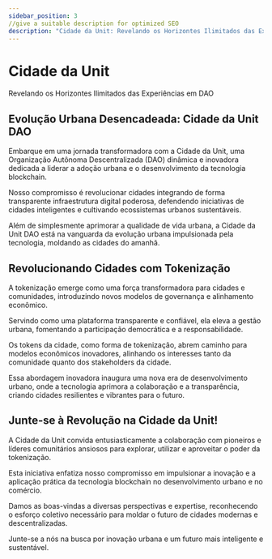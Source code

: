 ```yaml
---
sidebar_position: 3
//give a suitable description for optimized SEO
description: "Cidade da Unit: Revelando os Horizontes Ilimitados das Experiências em DAO."
---
```


# Cidade da Unit

Revelando os Horizontes Ilimitados das Experiências em DAO

## Evolução Urbana Desencadeada: Cidade da Unit DAO

Embarque em uma jornada transformadora com a Cidade da Unit, uma Organização Autônoma Descentralizada (DAO) dinâmica e inovadora dedicada a liderar a adoção urbana e o desenvolvimento da tecnologia blockchain.

Nosso compromisso é revolucionar cidades integrando de forma transparente infraestrutura digital poderosa, defendendo iniciativas de cidades inteligentes e cultivando ecossistemas urbanos sustentáveis.

Além de simplesmente aprimorar a qualidade de vida urbana, a Cidade da Unit DAO está na vanguarda da evolução urbana impulsionada pela tecnologia, moldando as cidades do amanhã.

## Revolucionando Cidades com Tokenização

A tokenização emerge como uma força transformadora para cidades e comunidades, introduzindo novos modelos de governança e alinhamento econômico.

Servindo como uma plataforma transparente e confiável, ela eleva a gestão urbana, fomentando a participação democrática e a responsabilidade.

Os tokens da cidade, como forma de tokenização, abrem caminho para modelos econômicos inovadores, alinhando os interesses tanto da comunidade quanto dos stakeholders da cidade.

Essa abordagem inovadora inaugura uma nova era de desenvolvimento urbano, onde a tecnologia aprimora a colaboração e a transparência, criando cidades resilientes e vibrantes para o futuro.

## Junte-se à Revolução na Cidade da Unit!

A Cidade da Unit convida entusiasticamente a colaboração com pioneiros e líderes comunitários ansiosos para explorar, utilizar e aproveitar o poder da tokenização.

Esta iniciativa enfatiza nosso compromisso em impulsionar a inovação e a aplicação prática da tecnologia blockchain no desenvolvimento urbano e no comércio.

Damos as boas-vindas a diversas perspectivas e expertise, reconhecendo o esforço coletivo necessário para moldar o futuro de cidades modernas e descentralizadas.

Junte-se a nós na busca por inovação urbana e um futuro mais inteligente e sustentável.
